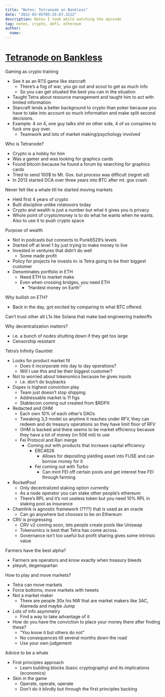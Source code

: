 ```yaml
---
title: "Notes: Tetranode on Bankless"
date: "2022-03-05T05:35:07.322Z"
description: Notes I took while watching the episode
tag: notes, crypto, defi, ethereum
author:
  name:
---
```


# [Tetranode on Bankless](https://www.youtube.com/watch?v=GHlt9lrL3gk)

Gaming as crypto training

- See it as an RTS game like starcraft
  - There’s a fog of war, you go out and scout to get as much info
  - So you can get situated the best you can in the situation
- Taught Tetra about resource management and taught him to act with limited information
- Starcraft lends a better background to crypto than poker because you have to take into account so much information and make split second decisions.
- Example: 4 on 4, one guy talks shit on other side, 4 of us conspires to fuck one guy over.
  - Teamwork and lots of market making/psychology involved

Who is Tetranode?

- Crypto is a hobby for him
- Was a gamer and was looking for graphics cards
- Found bitcoin because he found a forum by searching for graphics cards
- Tried to send 100$ to Mt. Gox. but process was difficult (regret xd)
- In 2013 started DCA over three years into BTC after mt. gox crash

Never felt like a whale till he started moving markets

- Held first 4 years of crypto
- Built discipline unlike rotatooors today
- Crypto and wealth is just a number but what it gives you is privacy
- Whole point of crypto/money is to do what he wants when he wants. Also to use it to push crypto space

Purpose of wealth

- Not in podcasts but connects to Punk6529’s levels
- Started off at level 1 by just trying to make money to live
- Invested in ventures that didn’t do well
  - Some made profit
- Policy for projects he invests in: is Tetra going to be their biggest customer
- Denominates portfolio in ETH
  - Need ETH to market make
  - Even when crossing bridges, you need ETH
    - “Hardest money on Earth”

Why bullish on ETH?

- Back in the day, got excited by comparing to what BTC offered.

Can’t trust other alt L1s like Solana that make bad engineering tradeoffs

Why decentralization matters?

- i.e. a bunch of nodes shutting down if they get too large
- Censorship resistant

Tetra’s Infinity Gauntlet

- Looks for product market fit
  - Does it incorporate into day to day operations?
  - Will I use this and be their biggest customer?
- Not to worried about tokenomics because he gives inputs
  - i.e. don’t do buybacks
- Dopex is highest conviction play
  - Team just doesn’t stop shipping
  - Addressable market is 11 figs
  - Stablecoin coming out created from $RDPX
- Redacted and OHM
  - Each own 10% of each other’s DAOs
  - Tweaking 3,3 model so anytime it reaches under RFV, they can redeem and do treasury operations so they have limit floor of RFV
  - OHM is backed and there seems to be market efficiency because they have a lot of money (rn 506 mil) to use
  - Fei Protocol and Rari merge
    - Coming out with products that increase capital efficiency
      - ERC4626
        - Allows for depositing yielding asset into FUSE and can borrow money for it
      - Fei coming out with Turbo
        - Can mint FEI off certain pools and get interest free FEI through farming
- RocketPool
  - Only decentralized staking option currently
  - As a node operator you can stake other people’s ethereum
  - There’s RPL and it’s not useless token but you need 10% RPL in staking pool as insurance
- Chainlink is agnostic framework (????) that is used as an oracle
  - Can go anywhere but chooses to be on Ethereum
- CRV is progressing
  - CRV v2 coming soon, lets people create pools like Uniswap
  - Tokenomics is best that Tetra has come across.
  - Governance isn’t too useful but profit sharing gives some intrinsic value

Farmers have the best alpha?

- Farmers are operators and know exactly when treasury bleeds
- pleyuh, degenspartan

How to play and move markets?

- Tetra can move markets
- Force bottoms, move markets with tweets
- Not a market maker
  - There are people 30x his NW that are market makers like 3AC, Alameda and maybe Jump
- Lots of info asymmetry
  - Find a way to take advantage of it
- How do you have the conviction to place your money there after finding these?
  - “You know it but others do not”
  - No consequences till several months down the road
  - Use your own judgement

Advice to be a whale

- First principles approach
  - Learn building blocks (basic cryptography) and its implications (economics)
- Skin in the game
  - Operate, operate, operate
  - Don’t do it blindly but through the first principles backing
